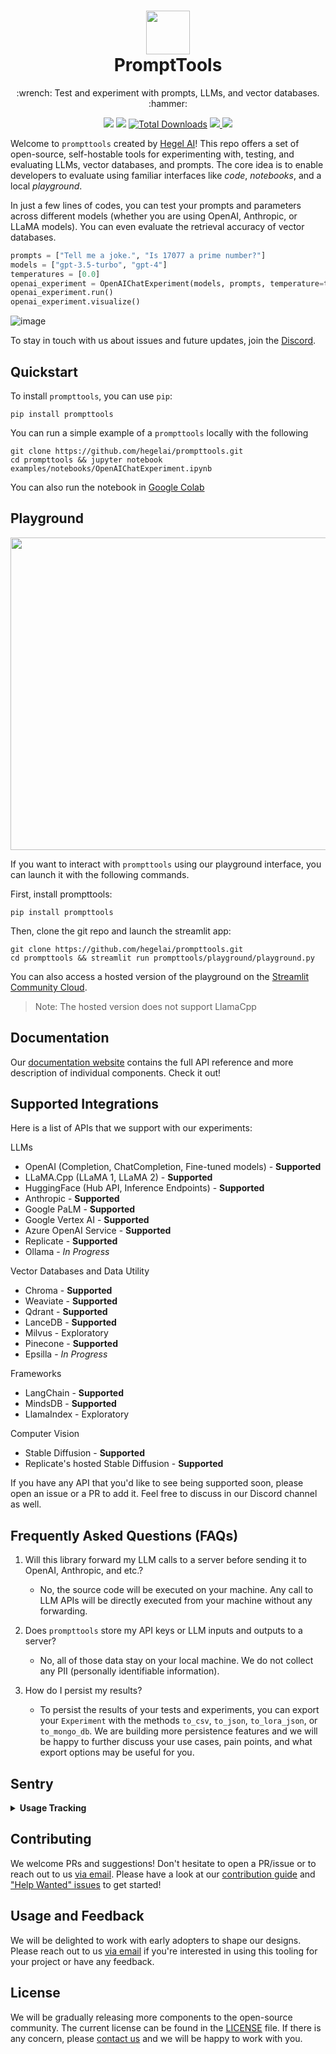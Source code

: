<h1 align="center">
 <a href="https://hegel-ai.com">
 <picture>
  <source media="(prefers-color-scheme: dark)" srcset="img/hegel_ai_logo_dark.svg">
  <img height="70" src="img/hegel_ai_logo.svg">
 </picture>
 </a>
 <br>
 PromptTools
</h1>
<p align="center">
:wrench: Test and experiment with prompts, LLMs, and vector databases. :hammer:
<p align="center">
  <a href="http://prompttools.readthedocs.io/"><img src="https://img.shields.io/badge/View%20Documentation-Docs-yellow"></a>
  <a href="https://discord.gg/7KeRPNHGdJ"><img src="https://img.shields.io/badge/Join%20our%20community-Discord-blue"></a>
  <a href="https://pepy.tech/project/prompttools" target="_blank"><img src="https://static.pepy.tech/badge/prompttools" alt="Total Downloads"/></a>
  <a href="https://github.com/hegelai/prompttools">
      <img src="https://img.shields.io/github/stars/hegelai/prompttools" />
  </a>
  <a href="https://twitter.com/hegel_ai"><img src="https://img.shields.io/twitter/follow/Hegel_AI?style=social"></a>
</p>


Welcome to `prompttools` created by [Hegel AI](https://hegel-ai.com/)! This repo offers a set of open-source, self-hostable tools for experimenting with, testing, and evaluating LLMs, vector databases, and prompts. The core idea is to enable developers to evaluate using familiar interfaces like _code_, _notebooks_, and a local _playground_.

In just a few lines of codes, you can test your prompts and parameters across different models (whether you are using
OpenAI, Anthropic, or LLaMA models). You can even evaluate the retrieval accuracy of vector databases.

```python
prompts = ["Tell me a joke.", "Is 17077 a prime number?"]
models = ["gpt-3.5-turbo", "gpt-4"]
temperatures = [0.0]
openai_experiment = OpenAIChatExperiment(models, prompts, temperature=temperatures)
openai_experiment.run()
openai_experiment.visualize()
```


![image](img/demo.gif)

To stay in touch with us about issues and future updates, join the [Discord](https://discord.gg/7KeRPNHGdJ).

## Quickstart

To install `prompttools`, you can use `pip`:

```
pip install prompttools
```

You can run a simple example of a `prompttools` locally with the following

```
git clone https://github.com/hegelai/prompttools.git
cd prompttools && jupyter notebook examples/notebooks/OpenAIChatExperiment.ipynb
```

You can also run the notebook in [Google Colab](https://colab.research.google.com/drive/1YVcpBew8EqbhXFN8P5NaFrOIqc1FKWeS?usp=sharing)

## Playground

<p align="center">
  <img src="img/playground.gif" width="1000" height="500">
</p>

If you want to interact with `prompttools` using our playground interface, you can launch it with the following commands.

First, install prompttools:

```
pip install prompttools
```

Then, clone the git repo and launch the streamlit app:

```
git clone https://github.com/hegelai/prompttools.git
cd prompttools && streamlit run prompttools/playground/playground.py
```

You can also access a hosted version of the playground on the [Streamlit Community Cloud](https://prompttools.streamlit.app/).

> Note: The hosted version does not support LlamaCpp

## Documentation

Our [documentation website](https://prompttools.readthedocs.io/en/latest/index.html) contains the full API reference
and more description of individual components. Check it out!

## Supported Integrations

Here is a list of APIs that we support with our experiments:

LLMs
- OpenAI (Completion, ChatCompletion, Fine-tuned models) - **Supported**
- LLaMA.Cpp (LLaMA 1, LLaMA 2) - **Supported**
- HuggingFace (Hub API, Inference Endpoints) - **Supported**
- Anthropic - **Supported**
- Google PaLM - **Supported**
- Google Vertex AI - **Supported**
- Azure OpenAI Service - **Supported**
- Replicate - **Supported**
- Ollama - _In Progress_

Vector Databases and Data Utility
- Chroma - **Supported**
- Weaviate - **Supported**
- Qdrant - **Supported**
- LanceDB - **Supported**
- Milvus - Exploratory
- Pinecone - **Supported**
- Epsilla - _In Progress_

Frameworks
- LangChain - **Supported**
- MindsDB - **Supported**
- LlamaIndex - Exploratory

Computer Vision
- Stable Diffusion - **Supported**
- Replicate's hosted Stable Diffusion - **Supported**

If you have any API that you'd like to see being supported soon, please open an issue or
a PR to add it. Feel free to discuss in our Discord channel as well.

## Frequently Asked Questions (FAQs)

1. Will this library forward my LLM calls to a server before sending it to OpenAI, Anthropic, and etc.?
    - No, the source code will be executed on your machine. Any call to LLM APIs will be directly executed from your machine without any forwarding.

2. Does `prompttools` store my API keys or LLM inputs and outputs to a server?
    - No, all of those data stay on your local machine. We do not collect any PII (personally identifiable information).

3. How do I persist my results?
   -  To persist the results of your tests and experiments, you can export your `Experiment` with the methods `to_csv`,
      `to_json`, `to_lora_json`, or `to_mongo_db`. We are building more persistence features and we will be happy to further discuss your use cases, pain points, and what export
      options may be useful for you.

## Sentry
<details>
  <summary><b>Usage Tracking</b></summary>

Since we are changing our API rapidly, there are some errors caused by our negligence or out of date documentation.
To improve user experience, we collect data from normal package usage that helps us understand the
errors that are raised. This data is collected and sent to [Sentry](https://sentry.io/),
a third-party error tracking service, commonly used in open-source softwares. It only logs this library's own actions.

You can easily opt-out by defining an environment variable called `SENTRY_OPT_OUT`.

</details>

## Contributing

We welcome PRs and suggestions! Don't hesitate to open a PR/issue or to reach out to us [via email](mailto:team@hegel-ai.com).
Please have a look at our [contribution guide](CONTRIBUTING.md) and
["Help Wanted" issues](https://github.com/hegelai/prompttools/issues?q=is%3Aopen+is%3Aissue+label%3A%22help+wanted%22) to get started!

## Usage and Feedback

We will be delighted to work with early adopters to shape our designs. Please reach out to us [via email](mailto:team@hegel-ai.com) if you're
interested in using this tooling for your project or have any feedback.

## License

We will be gradually releasing more components to the open-source community. The current license can be found in the  [LICENSE](LICENSE) file. If there is any concern, please [contact us](mailto:eam@hegel-ai.com) and we will be happy to work with you.
